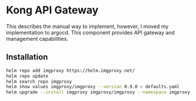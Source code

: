 # Kong API Gateway

This describes the manual way to implement, however, I moved my implementation
to argocd. This component provides API gateway and management capabilities.

## Installation

```bash
helm repo add imgproxy https://helm.imgproxy.net/
helm repo update
helm search repo imgproxy
helm show values imgproxy/imgproxy --version 0.9.0 > defaults.yaml
helm upgrade --install imgproxy imgproxy/imgproxy --namespace imgproxy --create-namespace -f values.yaml
```
